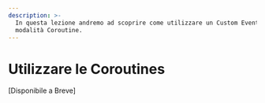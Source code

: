 ```yaml
---
description: >-
  In questa lezione andremo ad scoprire come utilizzare un Custom Event in
  modalità Coroutine.
---
```


# Utilizzare le Coroutines

\[Disponibile a Breve\]

